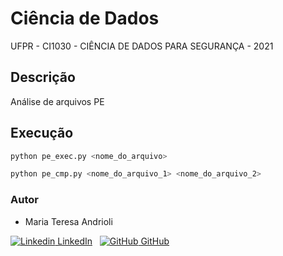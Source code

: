# Ciência de Dados

UFPR - CI1030 - CIÊNCIA DE DADOS PARA SEGURANÇA - 2021

## Descrição

Análise de arquivos PE

## Execução

```python
python pe_exec.py <nome_do_arquivo>
```
```python
python pe_cmp.py <nome_do_arquivo_1> <nome_do_arquivo_2>
```


### Autor

- Maria Teresa Andrioli 

[![Linkedin](https://i.stack.imgur.com/gVE0j.png) LinkedIn](https://www.linkedin.com/in/mariateresaandrioli/)
&nbsp;
[![GitHub](https://i.stack.imgur.com/tskMh.png) GitHub](https://github.com/mariaandrioli)
